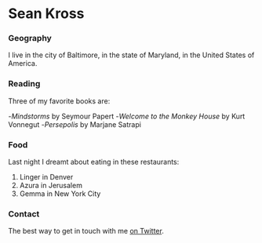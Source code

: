 # Sean Kross 
### Geography

I live in the city of Baltimore, in the state of Maryland, in the United States of America.

### Reading

Three of my favorite books are:

-*Mindstorms* by Seymour Papert
-*Welcome to the Monkey House* by Kurt Vonnegut
-*Persepolis* by Marjane Satrapi

### Food

Last night I dreamt about eating in these restaurants:

1. Linger in Denver
2. Azura in Jerusalem
3. Gemma in New York City

### Contact

The best way to get in touch with me [on Twitter](https://twitter.com/seankross).

